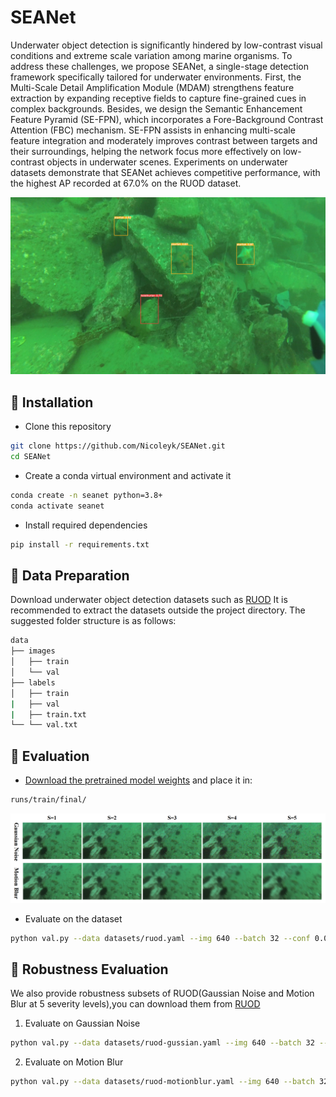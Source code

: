# SEANet
Underwater object detection is significantly hindered by low-contrast visual conditions and extreme scale variation among marine organisms. To address these challenges, we propose SEANet, a single-stage detection framework specifically tailored for underwater environments. First, the Multi-Scale Detail Amplification Module (MDAM) strengthens feature extraction by expanding receptive fields to capture fine-grained cues in complex backgrounds. Besides, we design the Semantic Enhancement Feature Pyramid (SE-FPN), which incorporates a Fore-Background Contrast Attention (FBC) mechanism. SE-FPN assists in enhancing multi-scale feature integration and moderately improves contrast between targets and their surroundings, helping the network focus more effectively on low-contrast objects in underwater scenes. Experiments on underwater datasets demonstrate that SEANet achieves competitive performance, with the highest AP recorded at 67.0% on the RUOD dataset.

![Detection Results](datasets/show.jpg)

## 🚀 Installation

- Clone this repository
```bash
git clone https://github.com/Nicoleyk/SEANet.git
cd SEANet
```
- Create a conda virtual environment and activate it
```bash
conda create -n seanet python=3.8+
conda activate seanet
```
- Install required dependencies
```bash
pip install -r requirements.txt
```
## 📂 Data Preparation
Download underwater object detection datasets such as [RUOD](https://pan.baidu.com/s/165NIEGmyHIVeCy47WIF8LA?pwd=w35g)
It is recommended to extract the datasets outside the project directory. The suggested folder structure is as follows:
```bash
data 
├── images 
│   ├── train 
│   └── val 
├── labels 
│   ├── train 
|   ├── val 
|   ├── train.txt 
└── └── val.txt
```
## 🧪 Evaluation
- [Download the pretrained model weights](https://pan.baidu.com/s/1pDGsseIr2M4b0sYFWN8ALg?pwd=9abj) and place it in:
```bash
runs/train/final/
```
![Detection Results](datasets/robustness_show_00.png)
- Evaluate on the dataset
```bash
python val.py --data datasets/ruod.yaml --img 640 --batch 32 --conf 0.001 --iou 0.7 --device 0 --weights runs/train/final/weights_ruod/best.pt
```
## 🔧 Robustness Evaluation
We also provide robustness subsets of RUOD(Gaussian Noise and Motion Blur at 5 severity levels),you can download them from [RUOD]( https://pan.baidu.com/s/165NIEGmyHIVeCy47WIF8LA?pwd=w35g )

1. Evaluate on Gaussian Noise
```bash
python val.py --data datasets/ruod-gussian.yaml --img 640 --batch 32 --conf 0.001 --iou 0.7 --device 0 --weights runs/train/final/weights_ruod/best.pt
```
2. Evaluate on Motion Blur
```bash
python val.py --data datasets/ruod-motionblur.yaml --img 640 --batch 32 --conf 0.001 --iou 0.7 --device 0 --weights runs/train/final/weights_ruod/best.pt
```
